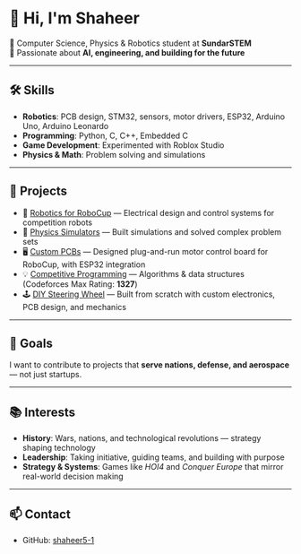 # 👋 Hi, I'm Shaheer  

🚀 Computer Science, Physics & Robotics student at **SundarSTEM**  
🔬 Passionate about **AI, engineering, and building for the future**  

---

## 🛠️ Skills
- **Robotics**: PCB design, STM32, sensors, motor drivers, ESP32, Arduino Uno, Arduino Leonardo  
- **Programming**: Python, C, C++, Embedded C  
- **Game Development**: Experimented with Roblox Studio  
- **Physics & Math**: Problem solving and simulations  

---

## 📂 Projects
- 🤖 [Robotics for RoboCup](https://github.com/shaheer5-1/shaheer.github.io/blob/main/RoboCup.md) — Electrical design and control systems for competition robots  
- 📐 [Physics Simulators](#) — Built simulations and solved complex problem sets  
- 🖥️ [Custom PCBs](https://github.com/shaheer5-1/shaheer.github.io/blob/main/CustomPCBs.md) — Designed plug-and-run motor control board for RoboCup, with ESP32 integration  
- 💡 [Competitive Programming](https://codeforces.com/profile/Shaheer.Old) — Algorithms & data structures (Codeforces Max Rating: **1327**)  
- 🕹️ [DIY Steering Wheel](#) — Built from scratch with custom electronics, PCB design, and mechanics  

---

## 🎯 Goals
I want to contribute to projects that **serve nations, defense, and aerospace** — not just startups.  

---

## 📚 Interests
- **History**: Wars, nations, and technological revolutions — strategy shaping technology  
- **Leadership**: Taking initiative, guiding teams, and building with purpose  
- **Strategy & Systems**: Games like *HOI4* and *Conquer Europe* that mirror real-world decision making  

---

## 📫 Contact
- GitHub: [shaheer5-1](https://github.com/shaheer5-1)  
